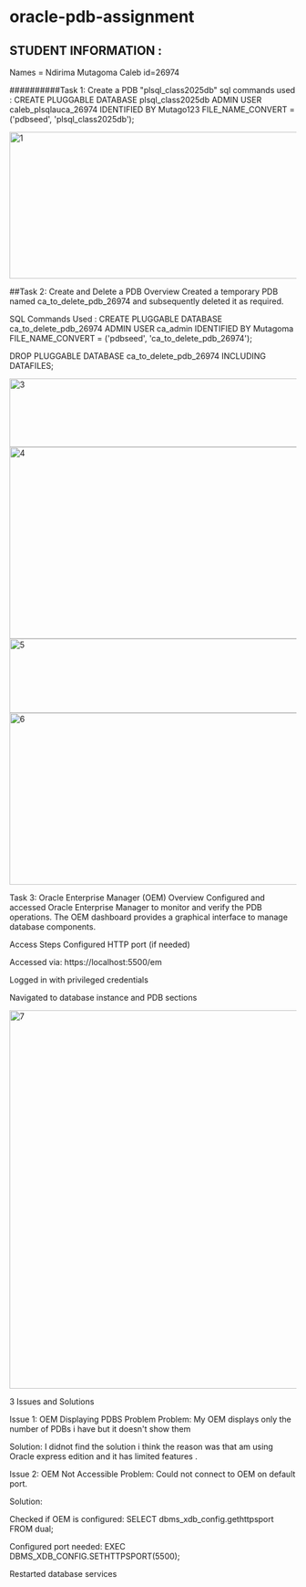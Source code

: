 # oracle-pdb-assignment
## STUDENT INFORMATION :
Names = Ndirima Mutagoma Caleb
id=26974

##########Task 1: Create  a PDB "plsql_class2025db"
sql commands  used :
         CREATE PLUGGABLE DATABASE plsql_class2025db
ADMIN USER caleb_plsqlauca_26974 IDENTIFIED BY Mutago123
FILE_NAME_CONVERT = ('pdbseed', 'plsql_class2025db');

<img width="582" height="257" alt="1" src="https://github.com/user-attachments/assets/4ca9df6e-51bb-47c5-ad7e-f7718f939c27" />

##Task 2: Create and Delete a PDB
Overview
Created a temporary PDB named ca_to_delete_pdb_26974 and subsequently deleted it as required.

SQL Commands Used :
      CREATE PLUGGABLE DATABASE ca_to_delete_pdb_26974
ADMIN USER ca_admin IDENTIFIED BY Mutagoma
FILE_NAME_CONVERT = ('pdbseed', 'ca_to_delete_pdb_26974');

DROP PLUGGABLE DATABASE ca_to_delete_pdb_26974 INCLUDING DATAFILES;

<img width="772" height="120" alt="3" src="https://github.com/user-attachments/assets/b97e4764-e4d4-4fa9-bd36-2daae47816c2" />
<img width="581" height="336" alt="4" src="https://github.com/user-attachments/assets/c4000bb7-4f4e-40cf-928b-294613032bd2" />
<img width="604" height="130" alt="5" src="https://github.com/user-attachments/assets/8ba74ad7-e33e-4ee5-b380-af5ffdce1f32" />
<img width="602" height="301" alt="6" src="https://github.com/user-attachments/assets/b932bd1d-74f3-473d-9d5c-c1323c719dca" />

Task 3: Oracle Enterprise Manager (OEM)
Overview
Configured and accessed Oracle Enterprise Manager to monitor and verify the PDB operations. The OEM dashboard provides a graphical interface to manage database components.

Access Steps
Configured HTTP port (if needed)

Accessed via: https://localhost:5500/em

Logged in with privileged credentials

Navigated to database instance and PDB sections

<img width="1345" height="663" alt="7" src="https://github.com/user-attachments/assets/427331b9-a5d7-40eb-a2b6-48cae9759921" />

3 Issues and Solutions

Issue 1: OEM Displaying PDBS Problem
Problem:
  My OEM displays only the number of PDBs i have but it doesn't show  them 

Solution:
I didnot find the solution i think the reason was that am using Oracle express edition and it has limited features .

Issue 2: OEM Not Accessible
Problem: Could not connect to OEM on default port.

Solution:

Checked if OEM is configured: SELECT dbms_xdb_config.gethttpsport FROM dual;

Configured port needed: EXEC DBMS_XDB_CONFIG.SETHTTPSPORT(5500);

Restarted database services

